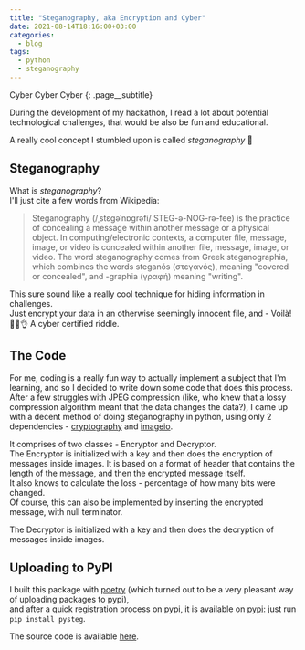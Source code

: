 ```yaml
---
title: "Steganography, aka Encryption and Cyber"
date: 2021-08-14T18:16:00+03:00
categories:
  - blog
tags:
  - python
  - steganography
---
```


Cyber Cyber Cyber
{: .page__subtitle}

During the development of my hackathon, I read a lot about potential technological challenges, that would be also be fun and educational.  


A really cool concept I stumbled upon is called *steganography* 👾

Steganography
---

What is *steganography*?  
I'll just cite a few words from Wikipedia:

> Steganography (/ˌstɛɡəˈnɒɡrəfi/ STEG-ə-NOG-rə-fee) is the practice of concealing a message within another message or a physical object. In computing/electronic contexts, a computer file, message, image, or video is concealed within another file, message, image, or video. The word steganography comes from Greek steganographia, which combines the words steganós (στεγανός), meaning "covered or concealed", and -graphia (γραφή) meaning "writing".  

This sure sound like a really cool technique for hiding information in challenges.  
Just encrypt your data in an otherwise seemingly innocent file, and - Voilà! 🧑‍💻👌 A cyber certified riddle.

The Code
---

For me, coding is a really fun way to actually implement a subject that I'm learning, and so I decided to write down some code that does this process.  
After a few struggles with JPEG compression (like, who knew that a lossy compression algorithm meant that the data changes the data?), 
I came up with a decent method of doing steganography in python, using only 2 dependencies - [cryptography][pip-cryptography] and [imageio][pip-imageio].

It comprises of two classes - Encryptor and Decryptor.  
The Encryptor is initialized with a key and then does the encryption of messages inside images. It is based on a format of header that contains
the length of the message, and then the encrypted message itself.  
It also knows to calculate the loss - percentage of how many bits were changed.  
Of course, this can also be implemented by inserting the encrypted message, with null terminator.  

The Decryptor is initialized with a key and then does the decryption of messages inside images.

Uploading to PyPI
---
I built this package with [poetry][poetry] (which turned out to be a very pleasant way of uploading packages to pypi),  
and after a quick registration process on pypi, it is available on [pypi][pip-pysteg]: just run `pip install pysteg`.  

The source code is available [here][git-pysteg].

[pip-cryptography]: https://pypi.org/project/cryptography/
[pip-imageio]: https://pypi.org/project/imageio/
[poetry]: https://python-poetry.org
[pip-pysteg]: https://pypi.org/project/pysteg/
[git-pysteg]: https://github.com/liorp/pysteg